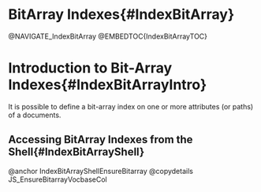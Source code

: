 BitArray Indexes{#IndexBitArray}
================================

@NAVIGATE_IndexBitArray
@EMBEDTOC{IndexBitArrayTOC}

Introduction to Bit-Array Indexes{#IndexBitArrayIntro}
======================================================

It is possible to define a bit-array index on one or more attributes (or paths)
of a documents.

Accessing BitArray Indexes from the Shell{#IndexBitArrayShell}
--------------------------------------------------------------

@anchor IndexBitArrayShellEnsureBitarray
@copydetails JS_EnsureBitarrayVocbaseCol

